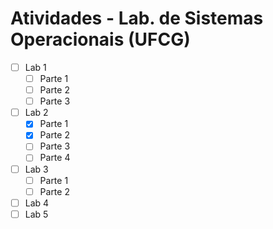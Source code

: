 # Atividades - Lab. de Sistemas Operacionais (UFCG)

- [ ] Lab 1
    - [ ] Parte 1
    - [ ] Parte 2
    - [ ] Parte 3
- [ ] Lab 2
    - [x] Parte 1
    - [x] Parte 2
    - [ ] Parte 3
    - [ ] Parte 4
- [ ] Lab 3
    - [ ] Parte 1
    - [ ] Parte 2
- [ ] Lab 4
- [ ] Lab 5
